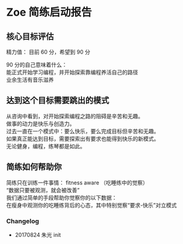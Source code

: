 # Zoe 简练启动报告

## 核心目标评估

精力值： 目前 60 分，希望到 90 分  

90 分的自己意味着什么：  
能正式开始学习编程，并开始探索靠编程养活自己的路径  
业余生活有音乐滋养  

## 达到这个目标需要跳出的模式

从咨询中看到，对开始探索编程之路的阻碍是辛苦和无趣。  
做事的动力是快乐与创造力。  
过去一直在一个模式中：要么快乐，要么完成目标但辛苦和无趣。  
如果真正能达到目标，需要探索出有要求也能得到快乐的新模式。  
无论健身，编程，练琴都是如此。

## 简练如何帮助你

简练只在训练一件事情： fitness aware （吃睡练中的觉察）  
“数据只要被观测，就会被改善”  
我们通过简单的手段帮助你觉察你的以下数据：  
在瘦身中观测你的吃睡练背后的心态，其中特别觉察“要求-快乐”对立模式

### Changelog

- 20170824 朱光 init

